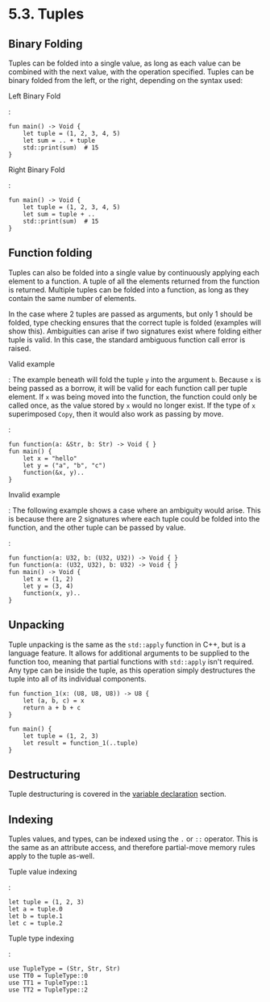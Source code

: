 # 5.3. Tuples

<primary-label ref="header-label"/>

<secondary-label ref="doc-complete"/>

## Binary Folding

Tuples can be folded into a single value, as long as each value can be combined with the next value, with the operation
specified. Tuples can be binary folded from the left, or the right, depending on the syntax used:

Left Binary Fold

:
```
fun main() -> Void {
    let tuple = (1, 2, 3, 4, 5)
    let sum = .. + tuple
    std::print(sum)  # 15
}
```

Right Binary Fold

:
```
fun main() -> Void {
    let tuple = (1, 2, 3, 4, 5)
    let sum = tuple + ..
    std::print(sum)  # 15
}
```

## Function folding

Tuples can also be folded into a single value by continuously applying each element to a function. A tuple of all the
elements returned from the function is returned. Multiple tuples can be folded into a function, as long as they contain
the same number of elements.

In the case where 2 tuples are passed as arguments, but only 1 should be folded, type checking ensures that the correct
tuple is folded (examples will show this). Ambiguities can arise if two signatures exist where folding either tuple is
valid. In this case, the standard ambiguous function call error is raised.

Valid example

: The example beneath will fold the tuple `y` into the argument `b`. Because `x` is being passed as a borrow, it will be
valid for each function call per tuple element. If `x` was being moved into the function, the function could only be
called once, as the value stored by `x` would no longer exist. If the type of `x` superimposed `Copy`, then it would
also work as passing by move.

:
```
fun function(a: &Str, b: Str) -> Void { }
fun main() {
    let x = "hello"
    let y = ("a", "b", "c")
    function(&x, y)..
}
```

Invalid example

: The following example shows a case where an ambiguity would arise. This is because there are 2 signatures where each
tuple could be folded into the function, and the other tuple can be passed by value.

:
```
fun function(a: U32, b: (U32, U32)) -> Void { }
fun function(a: (U32, U32), b: U32) -> Void { }
fun main() -> Void {
    let x = (1, 2)
    let y = (3, 4)
    function(x, y)..
}
```

## Unpacking

Tuple unpacking is the same as the `std::apply` function in C++, but is a language feature. It allows for additional
arguments to be supplied to the function too, meaning that partial functions with `std::apply` isn't required. Any type
can be inside the tuple, as this operation simply destructures the tuple into all of its individual components.

```
fun function_1(x: (U8, U8, U8)) -> U8 {
    let (a, b, c) = x
    return a + b + c
}

fun main() {
    let tuple = (1, 2, 3)
    let result = function_1(..tuple)
}
```

## Destructuring

Tuple destructuring is covered in the [variable declaration](4-1-Variables.md#tuple-destructure) section.

## Indexing

Tuples values, and types, can be indexed using the `.` or `::` operator. This is the same as an attribute access, and
therefore partial-move memory rules apply to the tuple as-well.

Tuple value indexing

:
```
let tuple = (1, 2, 3)
let a = tuple.0
let b = tuple.1
let c = tuple.2
```

Tuple type indexing

:
```
use TupleType = (Str, Str, Str)
use TT0 = TupleType::0
use TT1 = TupleType::1
use TT2 = TupleType::2
```
